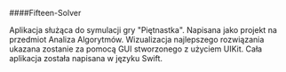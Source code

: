 ####Fifteen-Solver

Aplikacja służąca do symulacji gry "Piętnastka". Napisana jako projekt na przedmiot Analiza Algorytmów.
Wizualizacja najlepszego rozwiązania  ukazana zostanie za pomocą GUI stworzonego z użyciem UIKit.
Cała aplikacja została napisana w języku Swift. 


